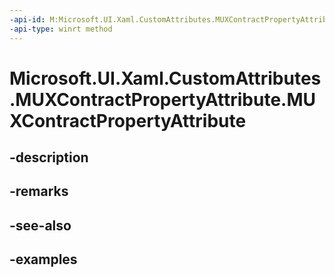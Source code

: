 ```yaml
---
-api-id: M:Microsoft.UI.Xaml.CustomAttributes.MUXContractPropertyAttribute.#ctor
-api-type: winrt method
---
```


<!-- Method syntax.
public MUXContractPropertyAttribute.MUXContractPropertyAttribute()
-->

# Microsoft.UI.Xaml.CustomAttributes.MUXContractPropertyAttribute.MUXContractPropertyAttribute

## -description

## -remarks

## -see-also

## -examples

